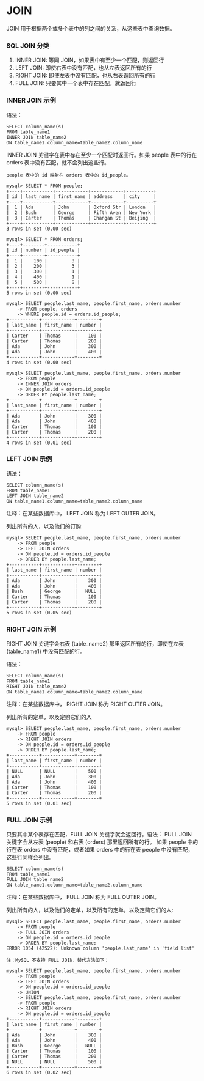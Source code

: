 JOIN
===

JOIN 用于根据两个或多个表中的列之间的关系，从这些表中查询数据。

### SQL JOIN 分类

1. INNER JOIN: 等同 JOIN，如果表中有至少一个匹配，则返回行
2. LEFT JOIN: 即使右表中没有匹配，也从左表返回所有的行
3. RIGHT JOIN: 即使左表中没有匹配，也从右表返回所有的行
4. FULL JOIN: 只要其中一个表中存在匹配，就返回行

### INNER JOIN 示例

语法：

```
SELECT column_name(s)
FROM table_name1
INNER JOIN table_name2
ON table_name1.column_name=table_name2.column_name
```
INNER JOIN 关键字在表中存在至少一个匹配时返回行。如果 people 表中的行在 orders 表中没有匹配，就不会列出这些行。

```
people 表中的 id 映射在 orders 表中的 id_people。

mysql> SELECT * FROM people;
+----+-----------+------------+------------+----------+
| id | last_name | first_name | address    | city     |
+----+-----------+------------+------------+----------+
|  1 | Ada       | John       | Oxford Str | London   |
|  2 | Bush      | George     | Fifth Aven | New York |
|  3 | Carter    | Thomas     | Changan St | Beijing  |
+----+-----------+------------+------------+----------+
3 rows in set (0.00 sec)

mysql> SELECT * FROM orders;
+----+--------+-----------+
| id | number | id_people |
+----+--------+-----------+
|  1 |    100 |         3 |
|  2 |    200 |         3 |
|  3 |    300 |         1 |
|  4 |    400 |         1 |
|  5 |    500 |         9 |
+----+--------+-----------+
5 rows in set (0.00 sec)

mysql> SELECT people.last_name, people.first_name, orders.number
    -> FROM people, orders
    -> WHERE people.id = orders.id_people;
+-----------+------------+--------+
| last_name | first_name | number |
+-----------+------------+--------+
| Carter    | Thomas     |    100 |
| Carter    | Thomas     |    200 |
| Ada       | John       |    300 |
| Ada       | John       |    400 |
+-----------+------------+--------+
4 rows in set (0.00 sec)

mysql> SELECT people.last_name, people.first_name, orders.number
    -> FROM people
    -> INNER JOIN orders
    -> ON people.id = orders.id_people
    -> ORDER BY people.last_name;
+-----------+------------+--------+
| last_name | first_name | number |
+-----------+------------+--------+
| Ada       | John       |    300 |
| Ada       | John       |    400 |
| Carter    | Thomas     |    100 |
| Carter    | Thomas     |    200 |
+-----------+------------+--------+
4 rows in set (0.01 sec)
```

### LEFT JOIN 示例

语法：

```
SELECT column_name(s)
FROM table_name1
LEFT JOIN table_name2
ON table_name1.column_name=table_name2.column_name
```

注释：在某些数据库中， LEFT JOIN 称为 LEFT OUTER JOIN。

列出所有的人，以及他们的订购:

```
mysql> SELECT people.last_name, people.first_name, orders.number
    -> FROM people
    -> LEFT JOIN orders
    -> ON people.id = orders.id_people
    -> ORDER BY people.last_name;
+-----------+------------+--------+
| last_name | first_name | number |
+-----------+------------+--------+
| Ada       | John       |    300 |
| Ada       | John       |    400 |
| Bush      | George     |   NULL |
| Carter    | Thomas     |    100 |
| Carter    | Thomas     |    200 |
+-----------+------------+--------+
5 rows in set (0.05 sec)
```

### RIGHT JOIN 示例

RIGHT JOIN 关键字会右表 (table_name2) 那里返回所有的行，即使在左表 (table_name1) 中没有匹配的行。

语法：

```
SELECT column_name(s)
FROM table_name1
RIGHT JOIN table_name2
ON table_name1.column_name=table_name2.column_name
```

注释：在某些数据库中， RIGHT JOIN 称为 RIGHT OUTER JOIN。

列出所有的定单，以及定购它们的人

```
mysql> SELECT people.last_name, people.first_name, orders.number
    -> FROM people
    -> RIGHT JOIN orders
    -> ON people.id = orders.id_people
    -> ORDER BY people.last_name;
+-----------+------------+--------+
| last_name | first_name | number |
+-----------+------------+--------+
| NULL      | NULL       |    500 |
| Ada       | John       |    300 |
| Ada       | John       |    400 |
| Carter    | Thomas     |    100 |
| Carter    | Thomas     |    200 |
+-----------+------------+--------+
5 rows in set (0.01 sec)
```

### FULL JOIN 示例

只要其中某个表存在匹配，FULL JOIN 关键字就会返回行。语法：
FULL JOIN 关键字会从左表 (people) 和右表 (orders) 那里返回所有的行。
如果 people 中的行在表 orders 中没有匹配，或者如果 orders 中的行在表 people 中没有匹配，这些行同样会列出。

```
SELECT column_name(s)
FROM table_name1
FULL JOIN table_name2
ON table_name1.column_name=table_name2.column_name
```

注释：在某些数据库中， FULL JOIN 称为 FULL OUTER JOIN。

列出所有的人，以及他们的定单，以及所有的定单，以及定购它们的人:

```
mysql> SELECT people.last_name, people.first_name, orders.number
    -> FROM people
    -> FULL JOIN orders
    -> ON people.id = orders.id_people
    -> ORDER BY people.last_name;
ERROR 1054 (42S22): Unknown column 'people.last_name' in 'field list'

注：MySQL 不支持 FULL JOIN，替代方法如下：

mysql> SELECT people.last_name, people.first_name, orders.number
    -> FROM people
    -> LEFT JOIN orders
    -> ON people.id = orders.id_people
    -> UNION
    -> SELECT people.last_name, people.first_name, orders.number
    -> FROM people
    -> RIGHT JOIN orders
    -> ON people.id = orders.id_people
+-----------+------------+--------+
| last_name | first_name | number |
+-----------+------------+--------+
| Ada       | John       |    300 |
| Ada       | John       |    400 |
| Bush      | George     |   NULL |
| Carter    | Thomas     |    100 |
| Carter    | Thomas     |    200 |
| NULL      | NULL       |    500 |
+-----------+------------+--------+
6 rows in set (0.02 sec)
```
